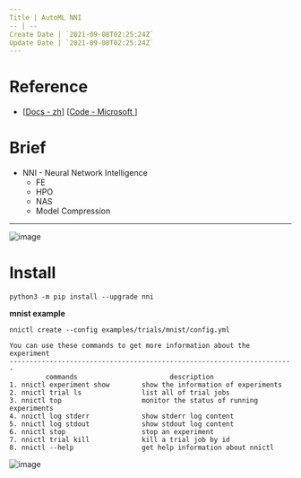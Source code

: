 ```yaml
---
Title | AutoML NNI
-- | --
Create Date | `2021-09-08T02:25:24Z`
Update Date | `2021-09-08T02:25:24Z`
---
```

# Reference
- [[Docs - zh](https://nni.readthedocs.io/zh/latest/)] [[Code - Microsoft ](https://github.com/Microsoft/nni)]

# Brief
- NNI - Neural Network Intelligence
  - FE
  - HPO
  - NAS
  - Model Compression


---

![image](https://user-images.githubusercontent.com/2216970/132436063-9e270555-616a-4c5a-be11-a6776752e6f0.png)


# Install
```
python3 -m pip install --upgrade nni
```
**mnist example**
```
nnictl create --config examples/trials/mnist/config.yml
```
```
You can use these commands to get more information about the experiment
-----------------------------------------------------------------------
         commands                       description
1. nnictl experiment show        show the information of experiments
2. nnictl trial ls               list all of trial jobs
3. nnictl top                    monitor the status of running experiments
4. nnictl log stderr             show stderr log content
5. nnictl log stdout             show stdout log content
6. nnictl stop                   stop an experiment
7. nnictl trial kill             kill a trial job by id
8. nnictl --help                 get help information about nnictl
```
![image](https://user-images.githubusercontent.com/2216970/54084656-7468ce80-436e-11e9-887e-7ad29537d4ec.png)

